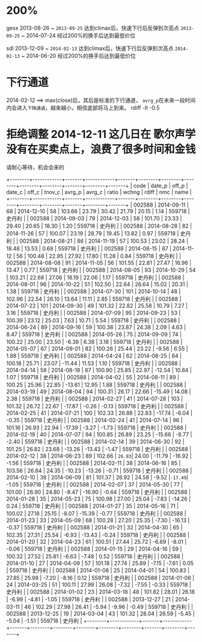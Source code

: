 # 200%
  gesx 
  2013-08-26 ~ `2013-09-25` 达到climax后，快速下行后反弹到次高点 
  `2013-09-25` ~ 2014-07-24 经过200%的换手后达到最低价位

  sdl
  2013-12-09 ~ `2014-02-13` 达到climax后，快速下行后反弹到次高点 
  `2014-02-13` ~ 2014-06-20 经过200%的换手后达到最低价位

# 下行通道

  2014-02-12 ==> max(close)后，其后是标准的下行通道，
  `avrg_p`在未来一段时间内会进入`下降通道`，越来越小，相信底部将马上到来。
  rdiff -lt -0.5

# 拒绝调整 2014-12-11 这几日在 歌尔声学 没有在买卖点上，浪费了很多时间和金钱

  请耐心等待，机会会来的

+--------+------------+-------+------------+-------+--------+--------+--------+--------+--------+-------+--------+-------+
| code   | date_p     | off_p | date_c     | off_c | tnov_c | avrg_p | avrg_c | ratio  | wchng  | rdiff | nmc    | name  |
+--------+------------+-------+------------+-------+--------+--------+--------+--------+--------+-------+--------+-------+
| 002588 | 2014-09-11 |    68 | 2014-12-10 |    58 | 103.66 |  23.79 |  30.42 |  21.79 |  20.15 |  1.14 | 559718 | 史丹利 |
| 002588 | 2014-09-03 |    79 | 2014-12-03 |    58 | 101.70 |  23.33 |  29.40 |  20.65 |  18.30 |  1.20 | 559718 | 史丹利 |
| 002588 | 2014-08-28 |    82 | 2014-11-26 |    57 | 100.07 |  23.19 |  28.79 |  19.45 |  13.82 |  0.97 | 559718 | 史丹利 |
| 002588 | 2014-08-21 |    86 | 2014-11-19 |    57 | 100.53 |  23.02 |  28.24 |  18.48 |  13.53 |  0.68 | 559718 | 史丹利 |
| 002588 | 2014-08-15 |    87 | 2014-11-12 |    56 | 100.48 |  22.95 |  27.92 |  17.80 |  11.28 |  0.84 | 559718 | 史丹利 |
| 002588 | 2014-08-08 |    91 | 2014-11-05 |    56 | 101.55 |  22.81 |  27.47 |  16.96 |  13.47 |  0.77 | 559718 | 史丹利 |
| 002588 | 2014-08-05 |    93 | 2014-10-29 |    54 | 103.21 |  22.68 |  27.06 |  16.19 |  22.06 |  1.17 | 559718 | 史丹利 |
| 002588 | 2014-08-01 |    96 | 2014-10-22 |    51 | 102.50 |  22.64 |  26.64 |  15.02 |  20.31 |  1.38 | 559718 | 史丹利 |
| 002588 | 2014-07-30 |   101 | 2014-10-14 |    48 | 102.96 |  22.54 |  26.10 |  13.64 |  11.11 |  2.85 | 559718 | 史丹利 |
| 002588 | 2014-07-22 |   101 | 2014-09-30 |    49 | 101.32 |  22.82 |  25.58 |  10.79 |   7.27 |  3.16 | 559718 | 史丹利 |
| 002588 | 2014-07-09 |    95 | 2014-09-23 |    53 | 100.39 |  23.12 |  25.03 |   7.63 |  10.71 |  5.54 | 559718 | 史丹利 |
| 002588 | 2014-06-24 |    89 | 2014-09-16 |    59 | 100.38 |  23.87 |  24.38 |   2.09 |   4.63 |  8.47 | 559718 | 史丹利 |
| 002588 | 2014-05-26 |    75 | 2014-09-09 |    74 | 100.22 |  25.00 |  23.50 |  -6.38 |   6.38 |  3.18 | 559718 | 史丹利 |
| 002588 | 2014-05-07 |    67 | 2014-09-01 |    82 | 100.26 |  25.44 |  23.22 |  -9.56 |   6.55 |  1.88 | 559718 | 史丹利 |
| 002588 | 2014-04-24 |    62 | 2014-08-25 |    84 | 100.18 |  25.71 |  23.07 | -11.44 |  11.53 |  1.10 | 559718 | 史丹利 |
| 002588 | 2014-04-14 |    58 | 2014-08-18 |    87 | 100.90 |  25.85 |  22.97 | -12.54 |  10.84 |  1.07 | 559718 | 史丹利 |
| 002588 | 2014-04-02 |    55 | 2014-08-11 |    89 | 100.25 |  25.96 |  22.85 | -13.61 |  12.95 |  1.88 | 559718 | 史丹利 |
| 002588 | 2014-03-19 |    49 | 2014-08-04 |    94 | 100.31 |  26.17 |  22.66 | -15.49 |  14.08 |  2.38 | 559718 | 史丹利 |
| 002588 | 2014-02-27 |    41 | 2014-07-28 |   103 | 101.32 |  26.72 |  22.67 | -17.87 |  -0.26 | -0.13 | 559718 | 史丹利 |
| 002588 | 2014-02-25 |    41 | 2014-07-21 |   100 | 102.33 |  26.88 |  22.83 | -17.74 |  -6.04 | -0.35 | 559718 | 史丹利 |
| 002588 | 2014-02-24 |    41 | 2014-07-14 |    96 | 101.16 |  26.93 |  22.94 | -17.39 |  -3.27 | -1.73 | 559718 | 史丹利 |
| 002588 | 2014-02-19 |    40 | 2014-07-07 |    94 | 100.85 |  26.89 |  23.25 | -15.66 |  -8.77 | -2.40 | 559718 | 史丹利 |
| 002588 | 2014-02-14 |    39 | 2014-06-30 |    92 | 101.25 |  26.82 |  23.68 | -13.26 | -13.43 | -1.47 | 559718 | 史丹利 |
| 002588 | 2014-02-12 |    38 | 2014-06-23 |    89 | 102.66 | `26.83`|  24.00 | -11.79 | -16.92 | -1.56 | 559718 | 史丹利 |
| 002588 | 2014-02-11 |    38 | 2014-06-16 |    85 | 103.56 |  26.84 |  24.35 | -10.23 | -13.26 | -0.71 | 559718 | 史丹利 |
| 002588 | 2014-02-10 |    38 | 2014-06-09 |    81 | 101.37 |  26.92 |  24.58 |  -9.52 |`-17.49`| -1.05 | 559718 | 史丹利 |
| 002588 | 2014-02-07 |    37 | 2014-05-30 |    77 | 101.00 |  26.90 |  24.80 |  -8.47 | -16.90 | -0.64 | 559718 | 史丹利 |
| 002588 | 2014-01-28 |    35 | 2014-05-23 |    75 | 100.98 |  27.00 |  25.04 |  -7.83 | -14.26 |  0.24 | 559718 | 史丹利 |
| 002588 | 2014-01-27 |    35 | 2014-05-16 |    71 | 100.02 |  27.18 |  25.15 |  -8.07 | -15.39 | -0.77 | 559718 | 史丹利 |
| 002588 | 2014-01-23 |    33 | 2014-05-09 |    68 | 100.28 |  27.20 |  25.35 |  -7.30 | -16.13 | -0.37 | 559718 | 史丹利 |
| 002588 | 2014-01-21 |    32 | 2014-04-30 |    65 | 102.35 |  27.31 |  25.54 |  -6.93 | -13.43 | -0.24 | 559718 | 史丹利 |
| 002588 | 2014-01-20 |    32 | 2014-04-23 |    61 | 100.51 |  27.44 |  25.72 |  -6.69 |  -8.01 | -0.06 | 559718 | 史丹利 |
| 002588 | 2014-01-15 |    29 | 2014-04-16 |    59 | 100.32 |  27.52 |  25.81 |  -6.63 |  -7.48 |  0.52 | 559718 | 史丹利 |
| 002588 | 2014-01-10 |    27 | 2014-04-09 |    57 | 101.18 |  27.74 |  25.89 |  -7.15 |  -7.61 |  0.05 | 559718 | 史丹利 |
| 002588 | 2014-01-08 |    25 | 2014-04-01 |    54 | 100.83 |  27.85 |  25.98 |  -7.20 |  -8.16 |  0.12 | 559718 | 史丹利 |
| 002588 | 2014-01-06 |    24 | 2014-03-25 |    51 | 100.11 |  27.99 |  26.08 |  -7.32 |  -7.55 | -0.33 | 559718 | 史丹利 |
| 002588 | 2014-01-02 |    23 | 2014-03-18 |    48 | 101.82 |  28.01 |  26.18 |  -6.99 |  -4.81 | -1.05 | 559718 | 史丹利 |
| 002588 | 2013-12-27 |    21 | 2014-03-11 |    46 | 102.29 |  27.98 |  26.41 |  -5.94 |  -9.96 | -0.49 | 559718 | 史丹利 |
| 002588 | 2013-12-25 |    19 | 2014-03-04 |    43 | 101.32 |  28.04 |  26.59 |  -5.45 |  -5.04 | -1.51 | 559718 | 史丹利 |
+--------+------------+-------+------------+-------+--------+--------+--------+--------+--------+-------+--------+-------+
